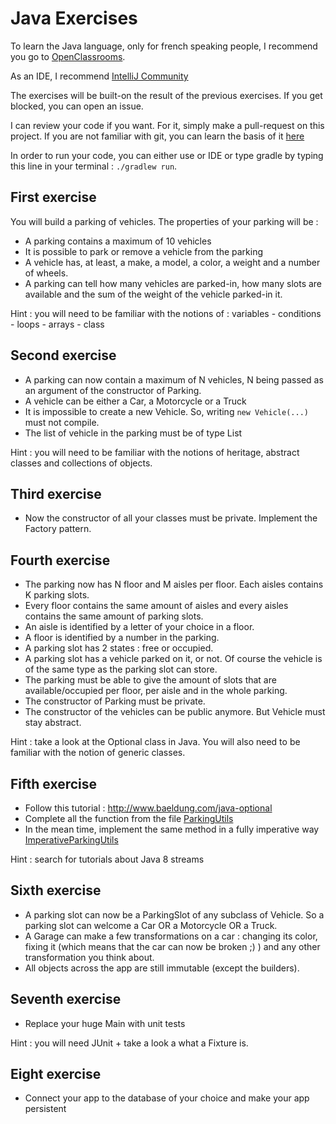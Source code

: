 # Java Exercises

To learn the Java language, only for french speaking people, I recommend you go to [OpenClassrooms](https://openclassrooms.com/courses/apprenez-a-programmer-en-java).

As an IDE, I recommend [IntelliJ Community](https://www.jetbrains.com/idea/download/#section=mac)

The exercises will be built-on the result of the previous exercises.
If you get blocked, you can open an issue.

I can review your code if you want. For it, simply make a pull-request on this project.
If you are not familiar with git, you can learn the basis of it [here](https://try.github.io/levels/1/challenges/1)

In order to run your code, you can either use or IDE or type gradle by typing this line in your terminal :
`./gradlew run`.

## First exercise

You will build a parking of vehicles. The properties of your parking will be :

- A parking contains a maximum of 10 vehicles
- It is possible to park or remove a vehicle from the parking
- A vehicle has, at least, a make, a model, a color, a weight and a number of wheels.
- A parking can tell how many vehicles are parked-in, how many slots are available and the sum of the weight of the vehicle parked-in it.

Hint : you will need to be familiar with the notions of : variables - conditions - loops - arrays - class

## Second exercise

- A parking can now contain a maximum of N vehicles, N being passed as an argument of the constructor of Parking.
- A vehicle can be either a Car, a Motorcycle or a Truck
- It is impossible to create a new Vehicle. So, writing `new Vehicle(...)` must not compile.
- The list of vehicle in the parking must be of type List<Vehicle>

 Hint : you will need to be familiar with the notions of heritage, abstract classes and collections of objects.

## Third exercise

 - Now the constructor of all your classes must be private. Implement the Factory pattern.

## Fourth exercise

  - The parking now has N floor and M aisles per floor. Each aisles contains K parking slots.
  - Every floor contains the same amount of aisles and every aisles contains the same amount of parking slots.
  - An aisle is identified by a letter of your choice in a floor.
  - A floor is identified by a number in the parking.
  - A parking slot has 2 states : free or occupied.
  - A parking slot has a vehicle parked on it, or not. Of course the vehicle is of the same type as the
   parking slot can store.
  - The parking must be able to give the amount of slots that are available/occupied
   per floor, per aisle and in the whole parking.
  - The constructor of Parking must be private.
  - The constructor of the vehicles can be public anymore. But Vehicle must stay abstract.

   Hint : take a look at the Optional class in Java. You will also need to be
    familiar with the notion of generic classes.

## Fifth exercise

 - Follow this tutorial : http://www.baeldung.com/java-optional
 - Complete all the function from the file [ParkingUtils](https://github.com/AntoineCheron/java-exercises/blob/master/src/main/java/exercise_5/ParkingUtils.java)
 - In the mean time, implement the same method in a fully imperative way [ImperativeParkingUtils](https://github.com/AntoineCheron/java-exercises/blob/master/src/main/java/exercise_5/ImperativeParkingUtils.java)

 Hint : search for tutorials about Java 8 streams

## Sixth exercise

 - A parking slot can now be a ParkingSlot of any subclass of Vehicle. So a parking slot can welcome a Car OR a Motorcycle OR a Truck.
 - A Garage can make a few transformations on a car : changing its color, fixing it
   (which means that the car can now be broken ;) ) and any other transformation you think about.
 - All objects across the app are still immutable (except the builders).

## Seventh exercise

  - Replace your huge Main with unit tests

  Hint : you will need JUnit + take a look a what a Fixture is.

## Eight exercise

  - Connect your app to the database of your choice and make your app persistent
